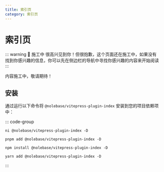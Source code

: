 ```yaml
---
title: 索引页
category: 索引页
---
```


<script setup>
import packageJSON from '~/packages/vitepress-plugin-index/package.json'
</script>

# 索引页 <Badge type="tip" :text="`v${packageJSON.version}`" />

::: warning 🚧 施工中
很高兴见到你！但很抱歉，这个页面还在施工中，如果没有找到你感兴趣的信息，你可以先在侧边栏的导航中寻找你感兴趣的内容来开始阅读
:::

内容施工中，敬请期待！

## 安装

通过运行以下命令将 `@nolebase/vitepress-plugin-index` 安装到您的项目依赖项中：

::: code-group

```shell [@antfu/ni]
ni @nolebase/vitepress-plugin-index -D
```

```shell [pnpm]
pnpm add @nolebase/vitepress-plugin-index -D
```

```shell [npm]
npm install @nolebase/vitepress-plugin-index -D
```

```shell [yarn]
yarn add @nolebase/vitepress-plugin-index -D
```

:::
